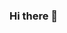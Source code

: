 ### Hi there 👋

<!--
*I'm -- ̲̅ϲͥʏʙᷧᴇⷨяｘ т̂̂ʜᴀʀᴜᴜ -̲̅-*
*Co-Owner of ＡＬＰＨＡ Cʏʙᴇʀ-X


- 🔭 I’m currently working on ACX as ci owner...
- 🌱 I’m currently learning ...
- 💬 Contact me on WhatsApp https://wa.me/+94789731507
-->
